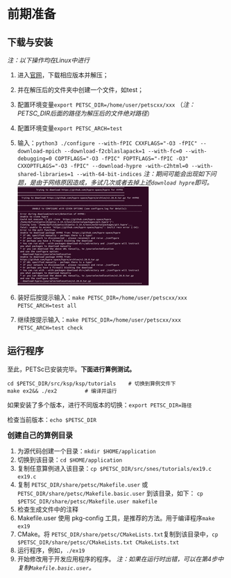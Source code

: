 # 前期准备

## 下载与安装

*注：以下操作均在Linux中进行*

1. 进入[官网](https://petsc.org/release/install/download/#doc-download "PETSc官网")，下载相应版本并解压；

2. 并在解压后的文件夹中创建一个文件，如test；

3. 配置环境变量`export PETSC_DIR=/home/user/petscxx/xxx` （*注：PETSC_DIR后面的路径为解压后的文件绝对路径*）

4. 配置环境变量`export PETSC_ARCH=test`

5. 输入：`python3 ./configure --with-fPIC CXXFLAGS="-O3 -fPIC" --download-mpich --download-f2cblaslapack=1 --with-fc=0 --with-debugging=0 COPTFLAGS="-O3 -fPIC" FOPTFLAGS="-fPIC -O3" CXXOPTFLAGS="-O3 -fPIC" --download-hypre -with-c2html=0 --with-shared-libraries=1 --with-64-bit-indices`
    *注：期间可能会出现如下问题，是由于网络原因造成，多试几次或者去掉上述`download hypre`即可。*
    ![问题](PETSc学习/问题.png)

6. 装好后按提示输入：`make PETSC_DIR=/home/user/petscxx/xxx PETSC_ARCH=test all`

7. 继续按提示输入：`make PETSC_DIR=/home/user/petscxx/xxx PETSC_ARCH=test check`

## 运行程序

至此，PETSc已安装完毕。**下面进行算例测试。**

```
cd $PETSC_DIR/src/ksp/ksp/tutorials    # 切换到算例文件下
make ex2&& ./ex2         # 编译并运行
```

如果安装了多个版本，进行不同版本的切换：`export PETSC_DIR=路径`

检查当前版本：`echo $PETSC_DIR`

<big>**创建自己的算例目录**</big>

1.	为源代码创建一个目录：`mkdir $HOME/application`
2.	切换到该目录：`cd $HOME/application`
3.	复制任意算例进入该目录：`cp $PETSC_DIR/src/snes/tutorials/ex19.c ex19.c`
4.	复制 `PETSC_DIR/share/petsc/Makefile.user` 或 `PETSC_DIR/share/petsc/Makefile.basic.user` 到该目录，如下：
   `cp $PETSC_DIR/share/petsc/Makefile.user makefile`
5.	检查生成文件中的注释
6.	Makefile.user 使用 pkg-config 工具，是推荐的方法。用于编译程序`make ex19`
7.	CMake。将 `PETSC_DIR/share/petsc/CMakeLists.txt`复制到该目录中，`cp $PETSC_DIR/share/petsc/CMakeLists.txt CMakeLists.txt`
8.	运行程序，例如，`./ex19`
9.	开始修改用于开发应用程序的程序。
*注：如果在运行时出错，可以在第4步中复制`Makefile.basic.user`。*